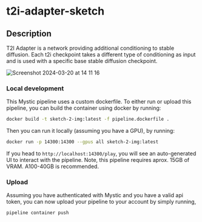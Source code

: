 # t2i-adapter-sketch

## Description

T2I Adapter is a network providing additional conditioning to stable diffusion. Each t2i checkpoint takes a different type of conditioning as input and is used with a specific base stable diffusion checkpoint.

![Screenshot 2024-03-20 at 14 11 16](https://github.com/mystic-ai/pipeline/assets/30600046/96ea83db-c5ef-4f1b-90e5-c6fb3ce97899)

### Local development

This Mystic pipeline uses a custom dockerfile. To either run or upload this pipeline, you can build the container using docker by running:

```sh
docker build -t sketch-2-img:latest -f pipeline.dockerfile .
```

Then you can run it locally (assuming you have a GPU), by running:

```sh
docker run -p 14300:14300 --gpus all sketch-2-img:latest
```

If you head to `http://localhost:14300/play`, you will see an auto-generated UI to interact with the pipeline. Note, this pipeline requires aprox. 15GB of VRAM. A100-40GB is recommended.

### Upload

Assuming you have authenticated with Mystic and you have a valid api token, you can now upload your pipeline to your account by simply running,

```
pipeline container push
```